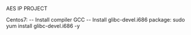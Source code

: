 AES IP PROJECT

Centos7:
-- Install compiler GCC
-- Install glibc-devel.i686 package: sudo yum install glibc-devel.i686 -y
